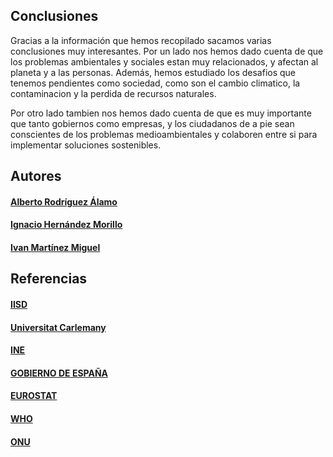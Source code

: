 ## Conclusiones

Gracias a la información que hemos recopilado sacamos varias conclusiones muy interesantes. 
Por un lado nos hemos dado cuenta de que los problemas ambientales y sociales estan muy relacionados, y afectan al planeta y a las personas. Además, hemos estudiado los desafios que tenemos pendientes como sociedad, como son el cambio climatico, la contaminacion y la perdida de recursos naturales.

Por otro lado tambien nos hemos dado cuenta de que es muy importante que tanto gobiernos como empresas, y los ciudadanos de a pie sean conscientes de los problemas medioambientales y colaboren entre si para implementar soluciones sostenibles. 







## Autores

#### [Alberto Rodríguez Álamo](https://github.com/Alberto-Rodriguez999)


#### [Ignacio Hernández Morillo](https://github.com/anxowo)


#### [Ivan Martínez Miguel](https://github.com/ivanius05)



## Referencias

#### [IISD](https://www.iisd.org/learning/eia/es/eia-essentials/what-why-when/)

#### [Universitat Carlemany](https://www.universitatcarlemany.com/actualidad/blog/medidas-para-reducir-impacto-ambiental/)

#### [INE](https://www.ine.es/)

#### [GOBIERNO DE ESPAÑA](https://www.miteco.gob.es/)

#### [EUROSTAT](https://ec.europa.eu/eurostat)

#### [WHO](https://www.who.int/)

#### [ONU](https://www.un.org/es/)
